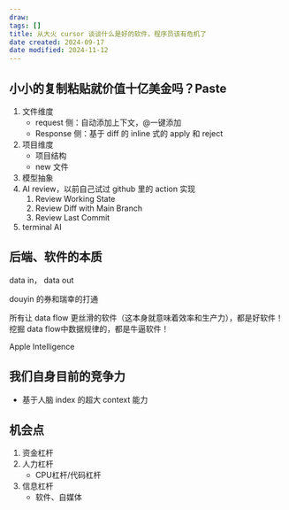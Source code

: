 ```yaml
---
draw:
tags: []
title: 从大火 cursor 谈谈什么是好的软件，程序员该有危机了
date created: 2024-09-17
date modified: 2024-11-12
---
```


## 小小的复制粘贴就价值十亿美金吗？Paste

1. 文件维度
	- request 侧：自动添加上下文，@一键添加
	- Response 侧：基于 diff 的 inline 式的 apply 和 reject
2. 项目维度
	- 项目结构
	- new 文件
3. 模型抽象
4. AI review，以前自己试过 github 里的 action 实现
	1. Review Working State
	2. Review Diff with Main Branch
	3. Review Last Commit
5. terminal AI

## 后端、软件的本质

data in， data out

douyin 的券和瑞幸的打通

所有让 data flow 更丝滑的软件（这本身就意味着效率和生产力），都是好软件！挖掘 data flow中数据规律的，都是牛逼软件！

Apple Intelligence

## 我们自身目前的竞争力

- 基于人脑 index 的超大 context 能力

## 机会点

1. 资金杠杆
2. 人力杠杆
	- CPU杠杆/代码杠杆
3. 信息杠杆
	- 软件、自媒体
